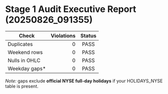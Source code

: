 # Stage 1 Audit  Executive Report (20250826_091355)

| Check             | Violations | Status |
|------------------|-----------:|:------:|
| Duplicates       | 0   | PASS |
| Weekend rows     | 0  | PASS |
| Nulls in OHLC    | 0  | PASS |
| Weekday gaps*    | 0  | PASS |

*Note:* gaps exclude **official NYSE full-day holidays** if your HOLIDAYS_NYSE table is present.